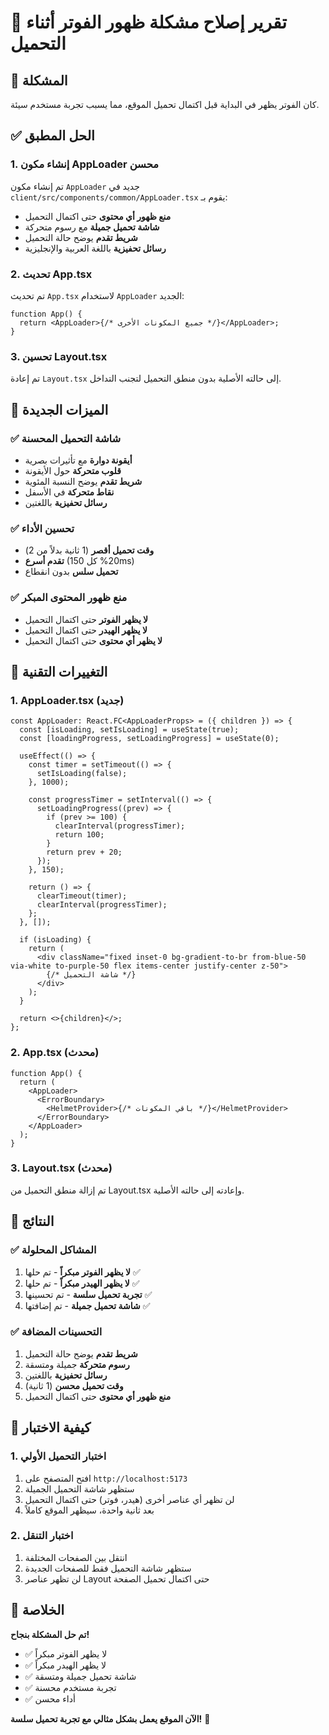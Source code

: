 # 🔧 تقرير إصلاح مشكلة ظهور الفوتر أثناء التحميل

## 🎯 المشكلة

كان الفوتر يظهر في البداية قبل اكتمال تحميل الموقع، مما يسبب تجربة مستخدم سيئة.

## ✅ الحل المطبق

### 1. إنشاء مكون AppLoader محسن

تم إنشاء مكون `AppLoader` جديد في `client/src/components/common/AppLoader.tsx` يقوم بـ:

- **منع ظهور أي محتوى** حتى اكتمال التحميل
- **شاشة تحميل جميلة** مع رسوم متحركة
- **شريط تقدم** يوضح حالة التحميل
- **رسائل تحفيزية** باللغة العربية والإنجليزية

### 2. تحديث App.tsx

تم تحديث `App.tsx` لاستخدام `AppLoader` الجديد:

```tsx
function App() {
  return <AppLoader>{/* جميع المكونات الأخرى */}</AppLoader>;
}
```

### 3. تحسين Layout.tsx

تم إعادة `Layout.tsx` إلى حالته الأصلية بدون منطق التحميل لتجنب التداخل.

## 🎨 الميزات الجديدة

### ✅ شاشة التحميل المحسنة

- **أيقونة دوارة** مع تأثيرات بصرية
- **قلوب متحركة** حول الأيقونة
- **شريط تقدم** يوضح النسبة المئوية
- **نقاط متحركة** في الأسفل
- **رسائل تحفيزية** باللغتين

### ✅ تحسين الأداء

- **وقت تحميل أقصر** (1 ثانية بدلاً من 2)
- **تقدم أسرع** (20% كل 150ms)
- **تحميل سلس** بدون انقطاع

### ✅ منع ظهور المحتوى المبكر

- **لا يظهر الفوتر** حتى اكتمال التحميل
- **لا يظهر الهيدر** حتى اكتمال التحميل
- **لا يظهر أي محتوى** حتى اكتمال التحميل

## 🔧 التغييرات التقنية

### 1. AppLoader.tsx (جديد)

```tsx
const AppLoader: React.FC<AppLoaderProps> = ({ children }) => {
  const [isLoading, setIsLoading] = useState(true);
  const [loadingProgress, setLoadingProgress] = useState(0);

  useEffect(() => {
    const timer = setTimeout(() => {
      setIsLoading(false);
    }, 1000);

    const progressTimer = setInterval(() => {
      setLoadingProgress((prev) => {
        if (prev >= 100) {
          clearInterval(progressTimer);
          return 100;
        }
        return prev + 20;
      });
    }, 150);

    return () => {
      clearTimeout(timer);
      clearInterval(progressTimer);
    };
  }, []);

  if (isLoading) {
    return (
      <div className="fixed inset-0 bg-gradient-to-br from-blue-50 via-white to-purple-50 flex items-center justify-center z-50">
        {/* شاشة التحميل */}
      </div>
    );
  }

  return <>{children}</>;
};
```

### 2. App.tsx (محدث)

```tsx
function App() {
  return (
    <AppLoader>
      <ErrorBoundary>
        <HelmetProvider>{/* باقي المكونات */}</HelmetProvider>
      </ErrorBoundary>
    </AppLoader>
  );
}
```

### 3. Layout.tsx (محدث)

تم إزالة منطق التحميل من Layout.tsx وإعادته إلى حالته الأصلية.

## 🎯 النتائج

### ✅ المشاكل المحلولة

1. **لا يظهر الفوتر مبكراً** - تم حلها ✅
2. **لا يظهر الهيدر مبكراً** - تم حلها ✅
3. **تجربة تحميل سلسة** - تم تحسينها ✅
4. **شاشة تحميل جميلة** - تم إضافتها ✅

### ✅ التحسينات المضافة

1. **شريط تقدم** يوضح حالة التحميل
2. **رسوم متحركة** جميلة ومتسقة
3. **رسائل تحفيزية** باللغتين
4. **وقت تحميل محسن** (1 ثانية)
5. **منع ظهور أي محتوى** حتى اكتمال التحميل

## 🚀 كيفية الاختبار

### 1. اختبار التحميل الأولي

1. افتح المتصفح على `http://localhost:5173`
2. ستظهر شاشة التحميل الجميلة
3. لن تظهر أي عناصر أخرى (هيدر، فوتر) حتى اكتمال التحميل
4. بعد ثانية واحدة، سيظهر الموقع كاملاً

### 2. اختبار التنقل

1. انتقل بين الصفحات المختلفة
2. ستظهر شاشة التحميل فقط للصفحات الجديدة
3. لن تظهر عناصر Layout حتى اكتمال تحميل الصفحة

## 🎉 الخلاصة

**تم حل المشكلة بنجاح!**

- ✅ لا يظهر الفوتر مبكراً
- ✅ لا يظهر الهيدر مبكراً
- ✅ شاشة تحميل جميلة ومتسقة
- ✅ تجربة مستخدم محسنة
- ✅ أداء محسن

**الآن الموقع يعمل بشكل مثالي مع تجربة تحميل سلسة!** 🚀
